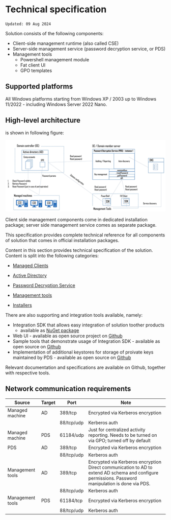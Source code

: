 ﻿# Technical specification
`Updated: 09 Aug 2024`  

Solution consists of the following components:
* Client-side management runtime (also called CSE)
* Server-side management service (password decryption service, or PDS)
* Management tools
  * Powershell management module
  * Fat client UI
  * GPO templates

## Supported platforms
All Windows platforms starting from Windows XP / 2003 up to Windows 11/2022 - including Windows Server 2022 Nano.

## High-level architecture 
is shown in following figure:

![PDS Multi Instancy](/images/PDS/architecture.jpg)


Client side management components come in dedicated installation package; server side management service comes as separate package. 

This specification provides complete technical reference for all components of solution that comes in official installation packages.

Content in this section provides technical specification of the solution. Content is split into the following categories:  
* [Managed Clients][1]  
* [Active Directory][2]  
* [Password Decryption Service][3]  
* [Management tools][4]  
* [Installers][5]

  [1]: Specification/Managed-Clients.html
  [2]: Specification/Active-Directory.md
  [3]: Specification/Password-Decryption-Service.md
  [4]: Specification/Management-Tools.md
  [5]: Specification/Installers.md

There are also supporting and integration tools available, namely:
* Integration SDK that allows easy integration of solution toother products
  * available as [NuGet package](https://www.nuget.org/packages/Greycorbel.AdmPwd-E.PDSWrapper/)
* Web UI - available as open source project on [Github](https://github.com/GreyCorbel/admpwd-e/tree/master/Clients/WebUI)
* Sample tools that demonstrate usage of Integration SDK - available as open source on [Github](https://github.com/GreyCorbel/admpwd-e/tree/master/Clients)
* Implementation of additional keystores for storage of proivate keys maintained by PDS - available as open source on [Github](https://github.com/GreyCorbel/admpwd-e/tree/master/KeyStores)

Relevant documentation and specifications are available on Github, together with respective tools.
## Network communication requirements

| Source | Target | Port | Note |
|---|---|---|---|
| Managed machine | AD | 389/tcp | Encrypted via Kerberos encryption |
|  |  | 88/tcp/udp | Kerberos auth |
| Managed machine | PDS | 61184/udp | Just for centralized activity reporting. Needs to be turned on via GPO; turned off by default |
| PDS | AD | 389/tcp | Encrypted via Kerberos encryption |
|  |  | 88/tcp/udp | Kerberos auth |
| Management tools | AD | 389/tcp | Encrypted via Kerberos encryption Direct communication to AD to extend AD schema and configure permissions. Password manipulation is done via PDS. |
|  |  | 88/tcp/udp | Kerberos auth |
| Management tools | PDS | 61184/tcp | Encrypted via Kerberos encryption |
|  |  | 88/tcp/udp | Kerberos auth |